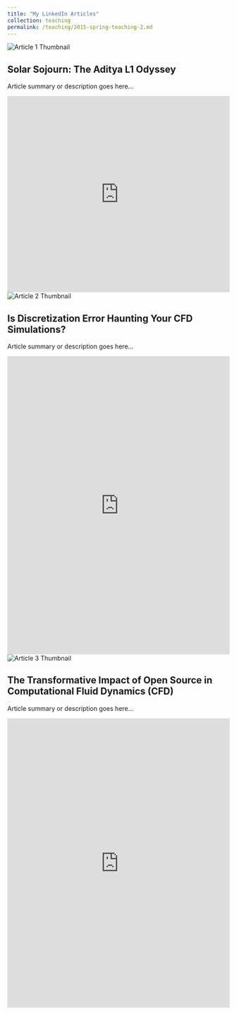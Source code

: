 ```yaml
---
title: "My LinkedIn Articles"
collection: teaching
permalink: /teaching/2015-spring-teaching-2.md
---
```


<div class="article">
    <div class="thumbnail">
        <img src="https://www.linkedin.com/posts/nuzanigar_adityal1-isro-solarmission-activity-7104422203214991362-PcXW?utm_source=share&utm_medium=member_desktop" alt="Article 1 Thumbnail">
    </div>
    <div class="article-info">
        <h2>Solar Sojourn: The Aditya L1 Odyssey</h2>
        <p>Article summary or description goes here...</p>
    </div>
    <iframe src="https://www.linkedin.com/embed/feed/update/urn:li:ugcPost:7104422202749423616" height="444" width="504" frameborder="0" allowfullscreen="" title="Embedded post"></iframe>
</div>

<div class="article">
    <div class="thumbnail">
        <img src="https://www.linkedin.com/posts/nuzanigar_cfdanalysis-numericalsimulation-fluidflow-activity-7117127670194126848-pGLG?utm_source=share&utm_medium=member_desktop" alt="Article 2 Thumbnail">
    </div>
    <div class="article-info">
        <h2>Is Discretization Error Haunting Your CFD Simulations?</h2>
        <p>Article summary or description goes here...</p>
    </div>
    <iframe src="https://www.linkedin.com/embed/feed/update/urn:li:ugcPost:7117127669732757504" height="675" width="504" frameborder="0" allowfullscreen="" title="Embedded post"></iframe>
</div>

<div class="article">
    <div class="thumbnail">
        <img src="https://www.linkedin.com/posts/nuzanigar_openscience-computationalfluidynamics-innovationincfd-activity-7125034915963813890-3f4K?utm_source=share&utm_medium=member_desktop" alt="Article 3 Thumbnail">
    </div>
    <div class="article-info">
        <h2>The Transformative Impact of Open Source in Computational Fluid Dynamics (CFD)</h2>
        <p>Article summary or description goes here...</p>
    </div>
    <iframe src="https://www.linkedin.com/embed/feed/update/urn:li:ugcPost:7125034915418570753" height="655" width="504" frameborder="0" allowfullscreen="" title="Embedded post"></iframe>
</div>
